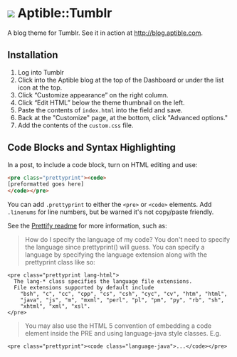 # ![](https://raw.github.com/aptible/straptible/master/lib/straptible/rails/templates/public.api/icon-60px.png) Aptible::Tumblr

A blog theme for Tumblr. See it in action at http://blog.aptible.com.

## Installation
1. Log into Tumblr
2. Click into the Aptible blog at the top of the Dashboard or under the list icon at the top.
3. Click “Customize appearance” on the right column.
4. Click “Edit HTML” below the theme thumbnail on the left.
5. Paste the contents of `index.html` into the field and save.
6. Back at the "Customize" page, at the bottom, click "Advanced options."
7. Add the contents of the `custom.css` file.

## Code Blocks and Syntax Highlighting
In a post, to include a code block, turn on HTML editing and use:  

```html
<pre class="prettyprint"><code>
[preformatted goes here]
</code></pre>
```
You can add `.prettyprint` to either the `<pre>` or `<code>` elements. Add `.linenums` for line numbers, but be warned it's not copy/paste friendly. 

See the [Prettify readme](http://google-code-prettify.googlecode.com/svn/trunk/README.html) for more information, such as:

> How do I specify the language of my code?
> You don't need to specify the language since prettyprint() will guess. You can specify a language by specifying the language extension along with the prettyprint class like so:
```
<pre class="prettyprint lang-html">
  The lang-* class specifies the language file extensions.
  File extensions supported by default include
    "bsh", "c", "cc", "cpp", "cs", "csh", "cyc", "cv", "htm", "html",
    "java", "js", "m", "mxml", "perl", "pl", "pm", "py", "rb", "sh",
    "xhtml", "xml", "xsl".
</pre>
```
>You may also use the HTML 5 convention of embedding a code element inside the PRE and using language-java style classes. E.g.
```
<pre class="prettyprint"><code class="language-java">...</code></pre>
```

